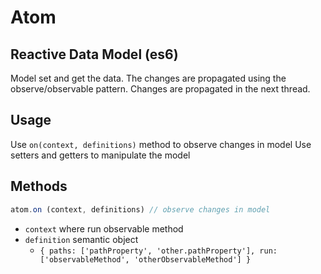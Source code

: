 # Atom

## Reactive Data Model (es6)

Model set and get the data. The changes are propagated using the observe/observable pattern.
Changes are propagated in the next thread.

## Usage

Use `on(context, definitions)` method to observe changes in model
Use setters and getters to manipulate the model

## Methods

```javascript
atom.on (context, definitions) // observe changes in model
```

- `context` where run observable method
- `definition` semantic object
  -  `{ paths: ['pathProperty', 'other.pathProperty'], run: ['observableMethod', 'otherObservableMethod'] }`

